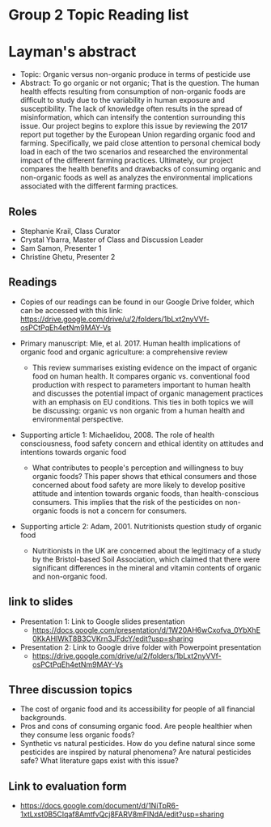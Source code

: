 # Group 2 Topic Reading list 

# Layman's abstract
- Topic: Organic versus non-organic produce in terms of pesticide use 
- Abstract: To go organic or not organic; That is the question. The human health effects resulting from consumption of non-organic foods are difficult to study due to the variability in human exposure and susceptibility. The lack of knowledge often results in the spread of misinformation, which can intensify the contention surrounding this issue. Our project begins to explore this issue by reviewing the 2017 report put together by the European Union regarding organic food and farming. Specifically, we paid close attention to personal chemical body load in each of the two scenarios and researched the environmental impact of the different farming practices. Ultimately, our project compares the health benefits and drawbacks of consuming organic and non-organic foods as well as analyzes the environmental implications associated with the different farming practices. 

## Roles
- Stephanie Krail, Class Curator
- Crystal Ybarra, Master of Class and Discussion Leader
- Sam Samon, Presenter 1
- Christine Ghetu, Presenter 2

## Readings
- Copies of our readings can be found in our Google Drive folder, which can be accessed with this link: https://drive.google.com/drive/u/2/folders/1bLxt2nyVVf-osPCtPqEh4etNm9MAY-Vs
- Primary manuscript: Mie, et al. 2017. Human health implications of organic food and organic agriculture: a comprehensive review
	- This review summarises existing evidence on the impact of organic food on human health. It compares organic vs. conventional food production with respect to parameters important to human health and discusses the potential impact of organic management practices with an emphasis on EU conditions. This  ties in both topics we will be discussing: organic vs non organic from a human health and environmental perspective. 
			
- Supporting article 1: Michaelidou, 2008. The role of health consciousness, food safety concern and ethical identity on attitudes and intentions towards organic food
	- What contributes to people's perception and willingness to buy organic foods? This paper shows that ethical consumers and those concerned about food safety are more likely to develop positive attitude and intention towards organic foods, than health-conscious consumers. This implies that the risk of the pesticides on non-organic foods is not a concern for consumers. 
- Supporting article 2: Adam, 2001. Nutritionists question study of organic food
	- Nutritionists in the UK are concerned about the legitimacy of a study  by the Bristol-based Soil Association, which claimed that there were significant differences in the mineral and vitamin contents of organic and non-organic food.

## link to slides
- Presentation 1: Link to Google slides presentation
	- https://docs.google.com/presentation/d/1W20AH6wCxofva_0YbXhE0KkAHIWkT8B3CVKrn3JFdcY/edit?usp=sharing
- Presentation 2: Link to Google drive folder with Powerpoint presentation
	- https://drive.google.com/drive/u/2/folders/1bLxt2nyVVf-osPCtPqEh4etNm9MAY-Vs
	
## Three discussion topics
- The cost of organic food and its accessibility for people of all financial backgrounds.
- Pros and cons of consuming organic food. Are people healthier when they consume less organic foods?
- Synthetic vs natural pesticides. How do you define natural since some pesticides are inspired by natural phenomena? Are natural pesticides safe? What literature gaps exist with this issue?

## Link to evaluation form 
- https://docs.google.com/document/d/1NiTpR6-1xtLxst0B5CIqaf8AmtfvQcj8FARV8mFlNdA/edit?usp=sharing
